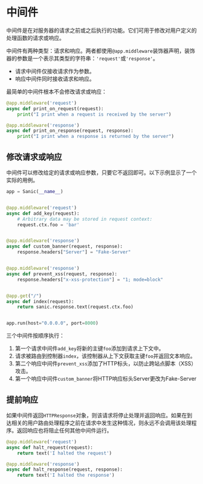 # 中间件

中间件是在对服务器的请求之前或之后执行的功能。它们可用于修改对用户定义的处理函数的请求或响应。

中间件有两种类型：请求和响应。两者都使用`@app.middleware`装饰器声明，装饰器的参数是一个表示其类型的字符串：`'request'`或`'response'`。

- 请求中间件仅接收请求作为参数。
- 响应中间件同时接收请求和响应。

最简单的中间件根本不会修改请求或响应：

```python
@app.middleware('request')
async def print_on_request(request):
    print("I print when a request is received by the server")

@app.middleware('response')
async def print_on_response(request, response):
    print("I print when a response is returned by the server")
```

## 修改请求或响应

中间件可以修改给定的请求或响应参数，只要它不返回即可。以下示例显示了一个实际的用例。

```python
app = Sanic(__name__)


@app.middleware('request')
async def add_key(request):
    # Arbitrary data may be stored in request context:
    request.ctx.foo = 'bar'


@app.middleware('response')
async def custom_banner(request, response):
    response.headers["Server"] = "Fake-Server"


@app.middleware('response')
async def prevent_xss(request, response):
    response.headers["x-xss-protection"] = "1; mode=block"


@app.get("/")
async def index(request):
    return sanic.response.text(request.ctx.foo)


app.run(host="0.0.0.0", port=8000)
```

三个中间件按顺序执行：

1. 第一个请求中间件`add_key`将新的主键`foo`添加到请求上下文中。
2. 请求被路由到控制器`index`，该控制器从上下文获取主键`foo`并返回文本响应。
3. 第二个响应中间件`prevent_xss`添加了HTTP标头，以防止跨站点脚本（XSS）攻击。
4. 第一个响应中间件`custom_banner`将HTTP响应标头Server更改为Fake-Server

## 提前响应

如果中间件返回`HTTPResponse`对象，则该请求将停止处理并返回响应。如果在到达相关的用户路由处理程序之前在请求中发生这种情况，则永远不会调用该处理程序。返回响应也将阻止任何其他中间件运行。

```python
@app.middleware('request')
async def halt_request(request):
    return text('I halted the request')

@app.middleware('response')
async def halt_response(request, response):
    return text('I halted the response')
```

## 